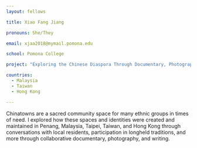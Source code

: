 ```yaml
---
layout: fellows

title: Xiao Fang Jiang

pronouns: She/They

email: xjaa2018@mymail.pomona.edu

school: Pomona College

project: "Exploring the Chinese Diaspora Through Documentary, Photography, and Writing"

countries:
  - Malaysia
  - Taiwan
  - Hong Kong

---
```


Chinatowns are a sacred community space for many ethnic groups in times of need. I explored how these spaces and identities were created and maintained in Penang, Malaysia, Taipei, Taiwan, and Hong Kong through conversations with local residents, participation in longheld traditions, and more through collaborative documentary, photography, and writing.
